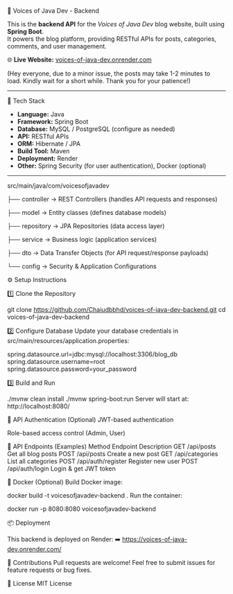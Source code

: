 📝 Voices of Java Dev - Backend

This is the **backend API** for the _Voices of Java Dev_ blog website, built using **Spring Boot**.  
It powers the blog platform, providing RESTful APIs for posts, categories, comments, and user management.

🌐 **Live Website:** [voices-of-java-dev.onrender.com](https://voices-of-java-dev.onrender.com/)  

(Hey everyone, due to a minor issue, the posts may take 1-2 minutes to load. Kindly wait for a short while. Thank you for your patience!)

---

🚀 Tech Stack

- **Language:** Java
- **Framework:** Spring Boot
- **Database:** MySQL / PostgreSQL (configure as needed)
- **API:** RESTful APIs
- **ORM:** Hibernate / JPA
- **Build Tool:** Maven
- **Deployment:** Render
- **Other:** Spring Security (for user authentication), Docker (optional)

---

src/main/java/com/voicesofjavadev

├── controller      → REST Controllers (handles API requests and responses)

├── model           → Entity classes (defines database models)

├── repository      → JPA Repositories (data access layer)

├── service         → Business logic (application services)

├── dto             → Data Transfer Objects (for API request/response payloads)

└── config          → Security & Application Configurations




⚙️ Setup Instructions

1️⃣ Clone the Repository

git clone https://github.com/Chaiudbbhd/voices-of-java-dev-backend.git
cd voices-of-java-dev-backend

2️⃣ Configure Database
Update your database credentials in src/main/resources/application.properties:

spring.datasource.url=jdbc:mysql://localhost:3306/blog_db
spring.datasource.username=root
spring.datasource.password=your_password

3️⃣ Build and Run

./mvnw clean install
./mvnw spring-boot:run
Server will start at: http://localhost:8080/

🔐 API Authentication (Optional)
JWT-based authentication

Role-based access control (Admin, User)

📑 API Endpoints (Examples)
Method	Endpoint	Description
GET	/api/posts	Get all blog posts
POST	/api/posts	Create a new post
GET	/api/categories	List all categories
POST	/api/auth/register	Register new user
POST	/api/auth/login	Login & get JWT token

🐳 Docker (Optional)
Build Docker image:


docker build -t voicesofjavadev-backend .
Run the container:

docker run -p 8080:8080 voicesofjavadev-backend

📦 Deployment

This backend is deployed on Render:
➡️ https://voices-of-java-dev.onrender.com/

🙌 Contributions
Pull requests are welcome! Feel free to submit issues for feature requests or bug fixes.

📄 License
MIT License

